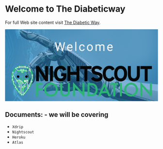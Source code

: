 # Welcome to The Diabeticway

For full Web site content visit [The Diabetic Way](https://www.thediabeticway.co.uk/index.php/en/).

<img src="img/welcome_Finger _robot_intro_611x286.jpg" alt="alt text" title="Welcome to Cyb netics Docss" />

## Documents: - we will be covering

* `Xdrip`
* `Nightscout`
* `Heroku`
* `Atlas`





    

